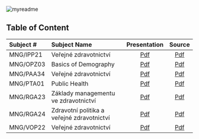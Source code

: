 ![myreadme](https://user-images.githubusercontent.com/70707092/95544092-d0b72880-09bf-11eb-90f7-bdca493307f7.png)

## Table of Content  
  


|    Subject #  |                 Subject Name               |  Presentation |   Source   |  
|:--------------|:-------------------------------------------|:-------------:|:----------:|
| MNG/IPP21     | Veřejné zdravotnictví                      |    [Pdf]()    |   [Pdf]()  |  
| MNG/OPZ03     | Basics of Demography                       |    [Pdf]()    |   [Pdf]()  |  
| MNG/PAA34     | Veřejné zdravotnictví                      |    [Pdf]()    |   [Pdf]()  | 
| MNG/PTA01     | Public Health                              |    [Pdf]()    |   [Pdf]()  | 
| MNG/RGA23     | Základy managementu ve zdravotnictví       |    [Pdf]()    |   [Pdf]()  | 
| MNG/RGA24     | Zdravotní politika a veřejné zdravotnictví |    [Pdf]()    |   [Pdf]()  | 
| MNG/VOP22     | Veřejné zdravotnictví                      |    [Pdf]()    |   [Pdf]()  | 


  
